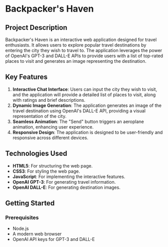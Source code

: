 # Backpacker's Haven

## Project Description
Backpacker's Haven is an interactive web application designed for travel enthusiasts. It allows users to explore popular travel destinations by entering the city they wish to travel to. The application leverages the power of OpenAI's GPT-3 and DALL-E APIs to provide users with a list of top-rated places to visit and generates an image representing the destination.

## Key Features
1. **Interactive Chat Interface**: Users can input the city they wish to visit, and the application will provide a detailed list of places to visit, along with ratings and brief descriptions.
2. **Dynamic Image Generation**: The application generates an image of the travel destination using OpenAI's DALL-E API, providing a visual representation of the city.
3. **Seamless Animation**: The "Send" button triggers an aeroplane animation, enhancing user experience.
4. **Responsive Design**: The application is designed to be user-friendly and responsive across different devices.

## Technologies Used
- **HTML5**: For structuring the web page.
- **CSS3**: For styling the web page.
- **JavaScript**: For implementing the interactive features.
- **OpenAI GPT-3**: For generating travel information.
- **OpenAI DALL-E**: For generating destination images.

## Getting Started
### Prerequisites
- Node.js
- A modern web browser
- OpenAI API keys for GPT-3 and DALL-E

